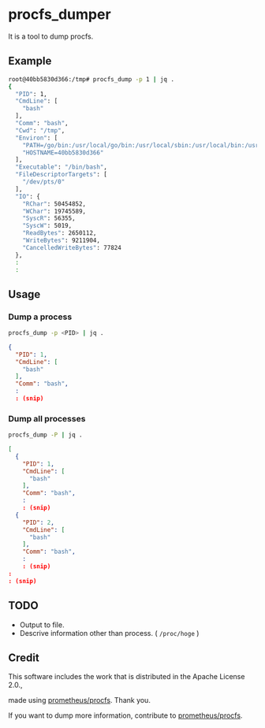 # procfs_dumper

It is a tool to dump procfs.

## Example

```sh
root@40bb5830d366:/tmp# procfs_dump -p 1 | jq .
{
  "PID": 1,
  "CmdLine": [
    "bash"
  ],
  "Comm": "bash",
  "Cwd": "/tmp",
  "Environ": [
    "PATH=/go/bin:/usr/local/go/bin:/usr/local/sbin:/usr/local/bin:/usr/sbin:/usr/bin:/sbin:/bin",
    "HOSTNAME=40bb5830d366"
  ],
  "Executable": "/bin/bash",
  "FileDescriptorTargets": [
    "/dev/pts/0"
  ],
  "IO": {
    "RChar": 50454852,
    "WChar": 19745589,
    "SyscR": 56355,
    "SyscW": 5019,
    "ReadBytes": 2650112,
    "WriteBytes": 9211904,
    "CancelledWriteBytes": 77824
  },
  :
  :
```

## Usage

### Dump a process

```sh
procfs_dump -p <PID> | jq .
```

```json
{
  "PID": 1,
  "CmdLine": [
    "bash"
  ],
  "Comm": "bash",
  :
  : (snip)
```

### Dump all processes

```sh
procfs_dump -P | jq .
```

```json
[
  {
    "PID": 1,
    "CmdLine": [
      "bash"
    ],
    "Comm": "bash",
    :
    : (snip)
  {
    "PID": 2,
    "CmdLine": [
      "bash"
    ],
    "Comm": "bash",
    :
    : (snip)
:
: (snip)
```

## TODO

- Output to file.
- Descrive information other than process. ( `/proc/hoge` )

## Credit

This software includes the work that is distributed in the Apache License 2.0.,

made using [prometheus/procfs](https://github.com/prometheus/procfs).
Thank you.

If you want to dump more information, contribute to [prometheus/procfs](https://github.com/prometheus/procfs).
